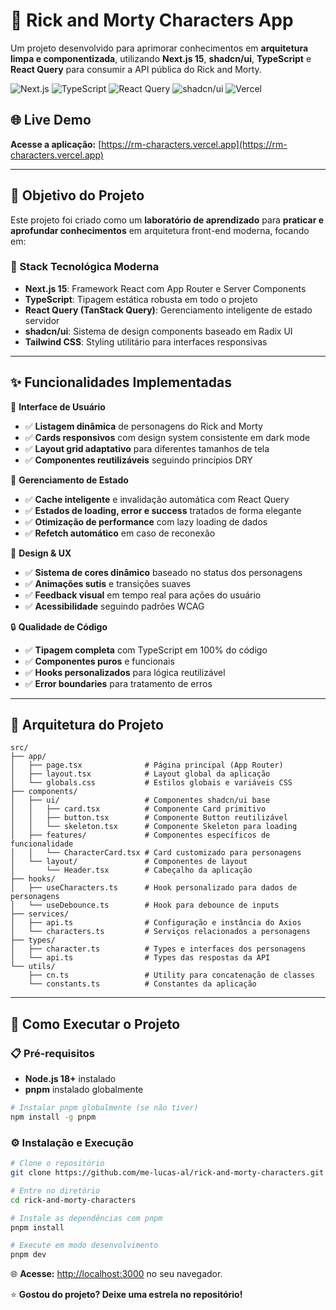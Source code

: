 # 🚀 Rick and Morty Characters App

Um projeto desenvolvido para aprimorar conhecimentos em **arquitetura limpa e componentizada**, utilizando **Next.js 15**, **shadcn/ui**, **TypeScript** e **React Query** para consumir a API pública do Rick and Morty.

![Next.js](https://img.shields.io/badge/Next.js-15+-black?style=for-the-badge&logo=next.js)
![TypeScript](https://img.shields.io/badge/TypeScript-5+-blue?style=for-the-badge&logo=typescript)
![React Query](https://img.shields.io/badge/React_Query-5+-red?style=for-the-badge&logo=react-query)
![shadcn/ui](https://img.shields.io/badge/shadcn%2Fui-Latest-purple?style=for-the-badge)
![Vercel](https://img.shields.io/badge/Deployed%20on-Vercel-black?style=for-the-badge&logo=vercel)

## 🌐 **Live Demo**
**Acesse a aplicação:** [https://rm-characters.vercel.app](https://rm-characters.vercel.app)

---

## 🎯 **Objetivo do Projeto**

Este projeto foi criado como um **laboratório de aprendizado** para **praticar e aprofundar conhecimentos** em arquitetura front-end moderna, focando em:

### **🔧 Stack Tecnológica Moderna**
- **Next.js 15**: Framework React com App Router e Server Components
- **TypeScript**: Tipagem estática robusta em todo o projeto
- **React Query (TanStack Query)**: Gerenciamento inteligente de estado servidor
- **shadcn/ui**: Sistema de design components baseado em Radix UI
- **Tailwind CSS**: Styling utilitário para interfaces responsivas
---

## ✨ **Funcionalidades Implementadas**

🎯 **Interface de Usuário**
- ✅ **Listagem dinâmica** de personagens do Rick and Morty
- ✅ **Cards responsivos** com design system consistente em dark mode
- ✅ **Layout grid adaptativo** para diferentes tamanhos de tela
- ✅ **Componentes reutilizáveis** seguindo princípios DRY

🔄 **Gerenciamento de Estado**
- ✅ **Cache inteligente** e invalidação automática com React Query
- ✅ **Estados de loading, error e success** tratados de forma elegante
- ✅ **Otimização de performance** com lazy loading de dados
- ✅ **Refetch automático** em caso de reconexão

🎨 **Design & UX**
- ✅ **Sistema de cores dinâmico** baseado no status dos personagens
- ✅ **Animações sutis** e transições suaves
- ✅ **Feedback visual** em tempo real para ações do usuário
- ✅ **Acessibilidade** seguindo padrões WCAG

🔒 **Qualidade de Código**
- ✅ **Tipagem completa** com TypeScript em 100% do código
- ✅ **Componentes puros** e funcionais
- ✅ **Hooks personalizados** para lógica reutilizável
- ✅ **Error boundaries** para tratamento de erros

---

## 📁 **Arquitetura do Projeto**

```
src/
├── app/
│   ├── page.tsx              # Página principal (App Router)
│   ├── layout.tsx            # Layout global da aplicação
│   └── globals.css           # Estilos globais e variáveis CSS
├── components/
│   ├── ui/                   # Componentes shadcn/ui base
│   │   ├── card.tsx          # Componente Card primitivo
│   │   ├── button.tsx        # Componente Button reutilizável
│   │   └── skeleton.tsx      # Componente Skeleton para loading
│   ├── features/             # Componentes específicos de funcionalidade
│   │   └── CharacterCard.tsx # Card customizado para personagens
│   └── layout/               # Componentes de layout
│       └── Header.tsx        # Cabeçalho da aplicação
├── hooks/
│   ├── useCharacters.ts      # Hook personalizado para dados de personagens
│   └── useDebounce.ts        # Hook para debounce de inputs
├── services/
│   ├── api.ts                # Configuração e instância do Axios
│   └── characters.ts         # Serviços relacionados a personagens
├── types/
│   ├── character.ts          # Types e interfaces dos personagens
│   └── api.ts                # Types das respostas da API
└── utils/
    ├── cn.ts                 # Utility para concatenação de classes
    └── constants.ts          # Constantes da aplicação
```

---

## 🚀 **Como Executar o Projeto**

### **📋 Pré-requisitos**
- **Node.js 18+** instalado
- **pnpm** instalado globalmente

```bash
# Instalar pnpm globalmente (se não tiver)
npm install -g pnpm
```

### **⚙️ Instalação e Execução**

```bash
# Clone o repositório
git clone https://github.com/me-lucas-al/rick-and-morty-characters.git

# Entre no diretório
cd rick-and-morty-characters

# Instale as dependências com pnpm
pnpm install

# Execute em modo desenvolvimento
pnpm dev
```

🌐 **Acesse:** [http://localhost:3000](http://localhost:3000) no seu navegador.

⭐ **Gostou do projeto? Deixe uma estrela no repositório!**
